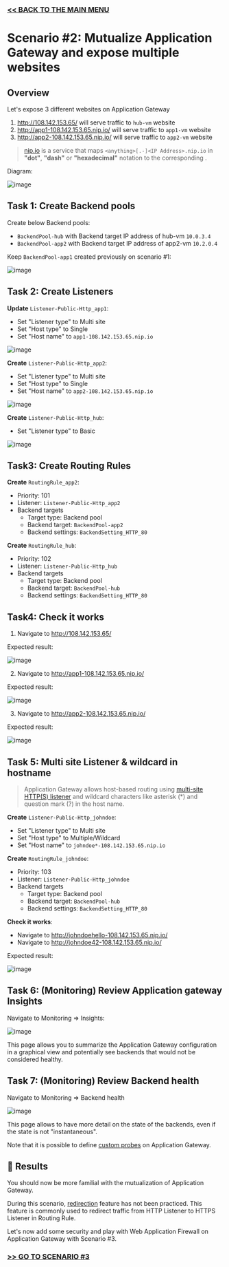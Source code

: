 ### [<< BACK TO THE MAIN MENU](https://github.com/dawlysd/azure-application-gateway-microhack)

# Scenario #2: Mutualize Application Gateway and expose multiple websites

## Overview

Let's expose 3 different websites on Application Gateway
1) http://108.142.153.65/ will serve traffic to `hub-vm` website
2) http://app1-108.142.153.65.nip.io/ will serve traffic to  `app1-vm` website
3) http://app2-108.142.153.65.nip.io/ will serve traffic to `app2-vm` website

> [nip.io](https://nip.io/) is a service that maps `<anything>[.-]<IP Address>.nip.io` in **"dot"**, **"dash"** or **"hexadecimal"** notation to the corresponding **<IP Address>**.

Diagram:

![image](docs/scenario2-overview.png)

## Task 1: Create Backend pools

Create below Backend pools:
* `BackendPool-hub` with Backend target IP address of hub-vm `10.0.3.4`
* `BackendPool-app2` with Backend target IP address of app2-vm `10.2.0.4`

Keep `BackendPool-app1` created previously on scenario #1:

![image](docs/scenario2-backendpools.png)

## Task 2: Create Listeners

**Update** `Listener-Public-Http_app1`:
* Set "Listener type" to Multi site
* Set "Host type" to Single
* Set "Host name" to `app1-108.142.153.65.nip.io`

![image](docs/scenario2-listeners-app1.png)

**Create** `Listener-Public-Http_app2`:
* Set "Listener type" to Multi site
* Set "Host type" to Single
* Set "Host name" to `app2-108.142.153.65.nip.io`

![image](docs/scenario2-listeners-app2.png)

**Create** `Listener-Public-Http_hub`:
* Set "Listener type" to Basic

![image](docs/scenario2-listeners-hub.png)

## Task3: Create Routing Rules

**Create** ``RoutingRule_app2``:
* Priority: 101
* Listener: `Listener-Public-Http_app2` 
* Backend targets
  * Target type: Backend pool
  * Backend target: `BackendPool-app2`
  * Backend settings: `BackendSetting_HTTP_80`

**Create** ``RoutingRule_hub``:
* Priority: 102
* Listener: `Listener-Public-Http_hub` 
* Backend targets
  * Target type: Backend pool
  * Backend target: `BackendPool-hub`
  * Backend settings: `BackendSetting_HTTP_80`

## Task4: Check it works

1) Navigate to http://108.142.153.65/ 

Expected result: 

![image](docs/scenario2-result-hub.png)

2) Navigate to http://app1-108.142.153.65.nip.io/ 

Expected result: 

![image](docs/scenario2-result-app1.png)

3) Navigate to http://app2-108.142.153.65.nip.io/ 

Expected result: 

![image](docs/scenario2-result-app2.png)

## Task 5: Multi site Listener & wildcard in hostname

> Application Gateway allows host-based routing using [multi-site HTTP(S) listener](https://learn.microsoft.com/en-us/azure/application-gateway/multiple-site-overview#wildcard-host-names-in-listener) and wildcard characters like asterisk (*) and question mark (?) in the host name.

**Create** `Listener-Public-Http_johndoe`:
* Set "Listener type" to Multi site
* Set "Host type" to Multiple/Wildcard
* Set "Host name" to `johndoe*-108.142.153.65.nip.io`

**Create** ``RoutingRule_johndoe``:
* Priority: 103
* Listener: `Listener-Public-Http_johndoe` 
* Backend targets
  * Target type: Backend pool
  * Backend target: `BackendPool-hub`
  * Backend settings: `BackendSetting_HTTP_80`

**Check it works**:
* Navigate to http://johndoehello-108.142.153.65.nip.io/
* Navigate to http://johndoe42-108.142.153.65.nip.io/

Expected result:

![image](docs/scenario2-result-johndoe.png)

## Task 6: (Monitoring) Review Application gateway Insights

Navigate to Monitoring => Insights:

![image](docs/scenario2-insights.png)

This page allows you to summarize the Application Gateway configuration in a graphical view and potentially see backends that would not be considered healthy.

## Task 7: (Monitoring) Review Backend health

Navigate to Monitoring => Backend health

![image](docs/scenario2-monitoring.png)

This page allows to have more detail on the state of the backends, even if the state is not "instantaneous".

Note that it is possible to define [custom probes](https://learn.microsoft.com/en-us/azure/application-gateway/application-gateway-create-probe-portal) on Application Gateway.

## 🏁 Results

You should now be more familial with the mutualization of Application Gateway.

During this scenario, [redirection](https://learn.microsoft.com/en-us/azure/application-gateway/redirect-overview) feature has not been practiced. This feature is commonly used to redirect traffic from HTTP Listener to HTTPS Listener in Routing Rule.

Let's now add some security and play with Web Application Firewall on Application Gateway with Scenario #3.

### [>> GO TO SCENARIO #3](https://github.com/dawlysd/azure-application-gateway-microhack/blob/main/3-scenario.md)
